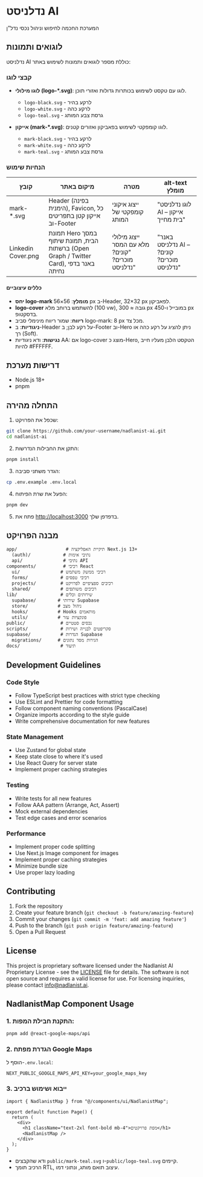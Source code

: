 # נדלניסט AI

המערכת החכמה לחיפוש וניהול נכסי נדל"ן

## לוגואים ותמונות

נדלניסט AI כוללת מספר לוגואים ותמונות לשימוש באתר:

### קבצי לוגו

- **לוגו מילולי (logo-*.svg)**: לוגו עם טקסט לשימוש בכותרות גדולות ואזורי תוכן.
  - `logo-black.svg` - לרקע בהיר
  - `logo-white.svg` - לרקע כהה
  - `logo-teal.svg` - גרסת צבע המותג

- **אייקון (mark-*.svg)**: לוגו קומפקטי לשימוש בפאביקון ואזורים קטנים.
  - `mark-black.svg` - לרקע בהיר
  - `mark-white.svg` - לרקע כהה
  - `mark-teal.svg` - גרסת צבע המותג

### הנחיות שימוש

| קובץ | מיקום באתר | מטרה | alt-text מומלץ |
|------|------------|------|-------------|
| mark-*.svg | Header (בפינה הימנית), Favicon, כל אייקון קטן בתפריטים וב-Footer | ייצוג איקוני קומפקטי של המותג | "לוגו נדלניסט AI – אייקון בית מחייך" |
| Linkedin Cover.png | תמונת Hero במסך הבית, תמונת שיתוף ברשתות (Open Graph / Twitter Card), באנר בדפי נחיתה | ייצוג מילולי מלא עם המסר "קונים? מוכרים? נדלניסט" | "באנר נדלניסט AI – קונים? מוכרים? נדלניסט" |

#### כללים עיצוביים

- **יחס logo-mark מומלץ**: 56×56 px ב-Header, 32×32 px לפאביקון.
- **logo-cover** להשתמש ברוחב מלא (100 vw), גובה ≈ 300 px במובייל ו-450 px בדסקטופ.
- **ריווח**: שמור ריווח מינימלי סביב logo-mark: ‎8 px מכל צד.
- **ניגודיות**: ב-Header על רקע לבן; ב-Footer וב-Hero ניתן להציג על רקע כהה או רך (Soft).
- **נגישות**: ודא ניגודיות AA: אם logo-cover מוצג כ-Hero, הטקסט הלבן מעליו חייב להיות #FFFFFF.

## דרישות מערכת

- Node.js 18+
- pnpm

## התחלה מהירה

1. שכפל את הפרויקט:

```bash
git clone https://github.com/your-username/nadlanist-ai.git
cd nadlanist-ai
```

2. התקן את החבילות הנדרשות:

```bash
pnpm install
```

3. הגדר משתני סביבה:

```bash
cp .env.example .env.local
```

4. הפעל את שרת הפיתוח:

```bash
pnpm dev
```

5. פתח את [http://localhost:3000](http://localhost:3000) בדפדפן שלך.

## מבנה הפרויקט

```
app/                  # תיקיית האפליקציה Next.js 13+
  (auth)/            # נתיבי אימות
  api/               # נתיבי API
components/          # רכיבי React
  ui/               # רכיבי ממשק משתמש
  forms/            # רכיבי טפסים
  projects/         # רכיבים ספציפיים לפרויקט
  shared/           # רכיבים משותפים
lib/                # שירותים וכלים
  supabase/        # שירותי Supabase
  store/           # ניהול מצב
  hooks/           # Hooks מותאמים
  utils/           # פונקציות עזר
public/             # נכסים סטטיים
scripts/            # סקריפטים לבנייה ושירות
supabase/           # הגדרות Supabase
  migrations/      # הגירות מסד נתונים
docs/               # תיעוד
```

## Development Guidelines

### Code Style

- Follow TypeScript best practices with strict type checking
- Use ESLint and Prettier for code formatting
- Follow component naming conventions (PascalCase)
- Organize imports according to the style guide
- Write comprehensive documentation for new features

### State Management

- Use Zustand for global state
- Keep state close to where it's used
- Use React Query for server state
- Implement proper caching strategies

### Testing

- Write tests for all new features
- Follow AAA pattern (Arrange, Act, Assert)
- Mock external dependencies
- Test edge cases and error scenarios

### Performance

- Implement proper code splitting
- Use Next.js Image component for images
- Implement proper caching strategies
- Minimize bundle size
- Use proper lazy loading

## Contributing

1. Fork the repository
2. Create your feature branch (`git checkout -b feature/amazing-feature`)
3. Commit your changes (`git commit -m 'feat: add amazing feature'`)
4. Push to the branch (`git push origin feature/amazing-feature`)
5. Open a Pull Request

## License

This project is proprietary software licensed under the Nadlanist AI Proprietary License - see the [LICENSE](LICENSE) file for details. The software is not open source and requires a valid license for use. For licensing inquiries, please contact info@nadlanist.ai.

## NadlanistMap Component Usage

### 1. התקנת חבילת המפות:

```sh
pnpm add @react-google-maps/api
```

### 2. הגדרת מפתח Google Maps

הוסף ל-`.env.local`:
```
NEXT_PUBLIC_GOOGLE_MAPS_API_KEY=your_google_maps_key
```

### 3. ייבוא ושימוש ברכיב

```tsx
import { NadlanistMap } from "@/components/ui/NadlanistMap";

export default function Page() {
  return (
    <div>
      <h1 className="text-2xl font-bold mb-4">מפת פרויקטים</h1>
      <NadlanistMap />
    </div>
  );
}
```

- ודא שהקבצים `public/mark-teal.svg` ו-`public/logo-teal.svg` קיימים.
- הרכיב תומך RTL, עיצוב תואם מותג, ונתוני דמו.

